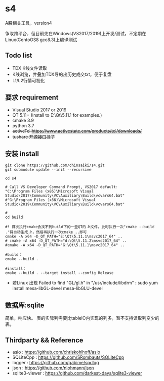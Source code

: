 # s4
A股相关工具，version4

争取跨平台，但目前先在Windows(VS2017/2019)上开发/测试，不定期在Linux(CentoOS8 gcc8.3)上编译测试

## Todo list
- TDX K线文件读取
- K线浏览，并叠加TDX导的出历史成交txt，便于复盘
- L1/L2行情可视化


## 要求 requirement

- Visual Studio 2017 or 2019
- QT 5.11+ (Install to E:\Qt\5.11.1 for examples.)
- cmake 3.9
- python 3.7
- ~~activeTcl https://www.activestate.com/products/tcl/downloads/~~
- ~~tushare 开源接口挂了~~

## 安装 install

```shell
git clone https://github.com/chinsaiki/s4.git
git submodule update --init --recursive

cd s4

# Call VS Developer Command Prompt, VS2017 default:
"C:\Program Files (x86)\Microsoft Visual Studio\2017\Community\VC\Auxiliary\Build\vcvars64.bat"
#"G:\Program Files (x86)\Microsoft Visual Studio\2019\Community\VC\Auxiliary\Build\vcvars64.bat"

# 
cd build

#! 首次执行cmake会找不到build下的一些QT的.h文件，此时执行一次"cmake --build ."将自动生成.h，然后再执行一次cmake ..即可
cmake -A x64 -D_QT_PATH="E:\Qt\5.11.1\msvc2017_64" ..
# cmake -A x64 -D_QT_PATH="d:\Qt\5.11.2\msvc2017_64" ..
#cmake -A x64 -D_QT_PATH="G:\Qt\5.11.1\msvc2017_64" ..

#build：
cmake --build .

#install：
cmake --build . --target install --config Release

```

* 若Linux 出现 Failed to find "GL/gl.h" in "/usr/include/libdrm" :
  sudo yum install mesa-libGL-devel mesa-libGLU-devel

## 数据库:sqlite
简单，响应快。
表的实际列需要比tableIO内实现的列多，暂不支持读取列变少的表。

## Thirdparty && Reference

- asio : https://github.com/chriskohlhoff/asio
- SQLiteCpp : https://github.com/SRombauts/SQLiteCpp
- logger : https://github.com/gabime/spdlog
- json : https://github.com/nlohmann/json
- sqlite3-viewer : https://github.com/darkest-days/sqlite3-viewer
